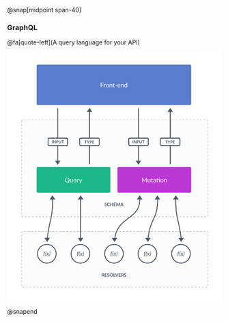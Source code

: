 @snap[midpoint span-40]

### GraphQL

@fa[quote-left](A query language for your API)

![GRAPHQL](assets/img/graphql.png)

@snapend
